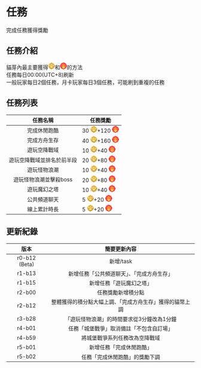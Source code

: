 # 任務

完成任務獲得獎勵

## 任務介紹

貓芽內最主要獲得<img src="https://github.com/CatBudMC/ResourcePack/blob/master/assets/minecraft/textures/emoji/currency.png?raw=true" width="18" height="18"/>和<img src="https://github.com/CatBudMC/ResourcePack/blob/master/assets/minecraft/textures/emoji/rank.png?raw=true" width="18" height="18"/>的方法  
任務每日00:00(UTC+8)刷新  
一般玩家每日2個任務，月卡玩家每日3個任務，可能刷到重複的任務

## 任務列表

|任務名稱|任務獎勵|
|:---:|----|
|完成休閒跑酷|30 <img src="https://github.com/CatBudMC/ResourcePack/blob/master/assets/minecraft/textures/emoji/currency.png?raw=true" width="18" height="18"/>+120 <img src="https://github.com/CatBudMC/ResourcePack/blob/master/assets/minecraft/textures/emoji/rank.png?raw=true" width="18" height="18"/>|
|完成方舟生存|40 <img src="https://github.com/CatBudMC/ResourcePack/blob/master/assets/minecraft/textures/emoji/currency.png?raw=true" width="18" height="18"/>+160 <img src="https://github.com/CatBudMC/ResourcePack/blob/master/assets/minecraft/textures/emoji/rank.png?raw=true" width="18" height="18"/>|
|遊玩空降戰域|10 <img src="https://github.com/CatBudMC/ResourcePack/blob/master/assets/minecraft/textures/emoji/currency.png?raw=true" width="18" height="18"/>+40 <img src="https://github.com/CatBudMC/ResourcePack/blob/master/assets/minecraft/textures/emoji/rank.png?raw=true" width="18" height="18"/>|
|遊玩空降戰域並排名於前半段|20 <img src="https://github.com/CatBudMC/ResourcePack/blob/master/assets/minecraft/textures/emoji/currency.png?raw=true" width="18" height="18"/>+80 <img src="https://github.com/CatBudMC/ResourcePack/blob/master/assets/minecraft/textures/emoji/rank.png?raw=true" width="18" height="18"/>|
|遊玩怪物浪潮|10 <img src="https://github.com/CatBudMC/ResourcePack/blob/master/assets/minecraft/textures/emoji/currency.png?raw=true" width="18" height="18"/>+40 <img src="https://github.com/CatBudMC/ResourcePack/blob/master/assets/minecraft/textures/emoji/rank.png?raw=true" width="18" height="18"/>|
|遊玩怪物浪潮並擊殺boss|20 <img src="https://github.com/CatBudMC/ResourcePack/blob/master/assets/minecraft/textures/emoji/currency.png?raw=true" width="18" height="18"/>+80 <img src="https://github.com/CatBudMC/ResourcePack/blob/master/assets/minecraft/textures/emoji/rank.png?raw=true" width="18" height="18"/>|
|遊玩魔幻之塔|10 <img src="https://github.com/CatBudMC/ResourcePack/blob/master/assets/minecraft/textures/emoji/currency.png?raw=true" width="18" height="18"/>+40 <img src="https://github.com/CatBudMC/ResourcePack/blob/master/assets/minecraft/textures/emoji/rank.png?raw=true" width="18" height="18"/>|
|公共頻道聊天|5 <img src="https://github.com/CatBudMC/ResourcePack/blob/master/assets/minecraft/textures/emoji/currency.png?raw=true" width="18" height="18"/>+20 <img src="https://github.com/CatBudMC/ResourcePack/blob/master/assets/minecraft/textures/emoji/rank.png?raw=true" width="18" height="18"/>|
|線上累計時長|5 <img src="https://github.com/CatBudMC/ResourcePack/blob/master/assets/minecraft/textures/emoji/currency.png?raw=true" width="18" height="18"/>+20 <img src="https://github.com/CatBudMC/ResourcePack/blob/master/assets/minecraft/textures/emoji/rank.png?raw=true" width="18" height="18"/>|

## 更新紀錄

|版本|簡要更新內容|
|:---:|:---:|
|r0-b12 (Beta)|新增/task|
|r1-b13|新增任務「公共頻道聊天」、「完成方舟生存」|
|r1-b15|新增任務「遊玩魔幻之塔」|
|r2-b00|任務獎勵新增積分點|
|r2-b12|整體獲得的積分點大幅上調、「完成方舟生存」獲得的貓幣上調|
|r3-b28|「遊玩怪物浪潮」的時間要求從3分鐘改為1分鐘|
|r4-b01|任務「城堡戰爭」取消備註「不包含自訂場」|
|r4-b59|將城堡戰爭系列任務改為空降戰域|
|r5-b01|新增任務「完成休閒跑酷」|
|r5-b02|任務「完成休閒跑酷」的獎勵下調|
<!-- markdownlint-disable-file MD033 MD045 -->
